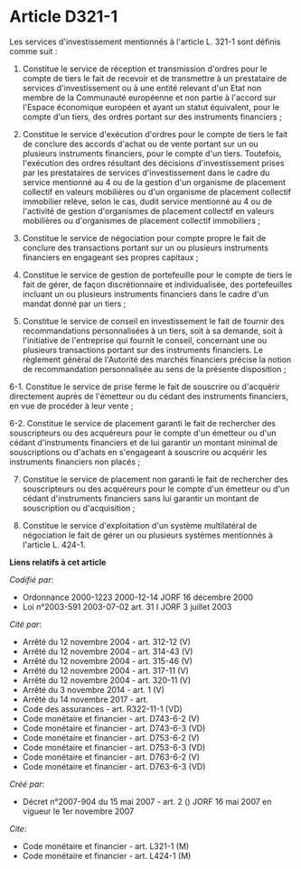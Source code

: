 # Article D321-1

Les services d'investissement mentionnés à l'article L. 321-1 sont définis comme suit :

1. Constitue le service de réception et transmission d'ordres pour le compte de tiers le fait de recevoir et de transmettre à
un prestataire de services d'investissement ou à une entité relevant d'un Etat non membre de la Communauté européenne et non
partie à l'accord sur l'Espace économique européen et ayant un statut équivalent, pour le compte d'un tiers, des ordres
portant sur des instruments financiers ;

2. Constitue le service d'exécution d'ordres pour le compte de tiers le fait de conclure des accords d'achat ou de vente
portant sur un ou plusieurs instruments financiers, pour le compte d'un tiers. Toutefois, l'exécution des ordres résultant
des décisions d'investissement prises par les prestataires de services d'investissement dans le cadre du service mentionné au
4 ou de la gestion d'un organisme de placement collectif en valeurs mobilières ou d'un organisme de placement collectif
immobilier relève, selon le cas, dudit service mentionné au 4 ou de l'activité de gestion d'organismes de placement collectif
en valeurs mobilières ou d'organismes de placement collectif immobiliers ;

3. Constitue le service de négociation pour compte propre le fait de conclure des transactions portant sur un ou plusieurs
instruments financiers en engageant ses propres capitaux ;

4. Constitue le service de gestion de portefeuille pour le compte de tiers le fait de gérer, de façon discrétionnaire et
individualisée, des portefeuilles incluant un ou plusieurs instruments financiers dans le cadre d'un mandat donné par un
tiers ;

5. Constitue le service de conseil en investissement le fait de fournir des recommandations personnalisées à un tiers, soit à
sa demande, soit à l'initiative de l'entreprise qui fournit le conseil, concernant une ou plusieurs transactions portant sur
des instruments financiers. Le règlement général de l'Autorité des marchés financiers précise la notion de recommandation
personnalisée au sens de la présente disposition ;

6-1. Constitue le service de prise ferme le fait de souscrire ou d'acquérir directement auprès de l'émetteur ou du cédant des
instruments financiers, en vue de procéder à leur vente ;

6-2. Constitue le service de placement garanti le fait de rechercher des souscripteurs ou des acquéreurs pour le compte d'un
émetteur ou d'un cédant d'instruments financiers et de lui garantir un montant minimal de souscriptions ou d'achats en
s'engageant à souscrire ou acquérir les instruments financiers non placés ;

7. Constitue le service de placement non garanti le fait de rechercher des souscripteurs ou des acquéreurs pour le compte
d'un émetteur ou d'un cédant d'instruments financiers sans lui garantir un montant de souscription ou d'acquisition ;

8. Constitue le service d'exploitation d'un système multilatéral de négociation le fait de gérer un ou plusieurs systèmes
mentionnés à l'article L. 424-1.

**Liens relatifs à cet article**

_Codifié par_:

  - Ordonnance 2000-1223 2000-12-14 JORF 16 décembre 2000
  - Loi n°2003-591 2003-07-02 art. 31 I JORF 3 juillet 2003

_Cité par_:

  - Arrêté du 12 novembre 2004 - art. 312-12 (V)
  - Arrêté du 12 novembre 2004 - art. 314-43 (V)
  - Arrêté du 12 novembre 2004 - art. 315-46 (V)
  - Arrêté du 12 novembre 2004 - art. 317-11 (V)
  - Arrêté du 12 novembre 2004 - art. 320-11 (V)
  - Arrêté du 3 novembre 2014 - art. 1 (V)
  - Arrêté du 14 novembre 2017 - art.
  - Code des assurances - art. R322-11-1 (VD)
  - Code monétaire et financier - art. D743-6-2 (V)
  - Code monétaire et financier - art. D743-6-3 (VD)
  - Code monétaire et financier - art. D753-6-2 (V)
  - Code monétaire et financier - art. D753-6-3 (VD)
  - Code monétaire et financier - art. D763-6-2 (V)
  - Code monétaire et financier - art. D763-6-3 (VD)

_Créé par_:

  - Décret n°2007-904 du 15 mai 2007 - art. 2 () JORF 16 mai 2007 en vigueur le 1er novembre 2007

_Cite_:

  - Code monétaire et financier - art. L321-1 (M)
  - Code monétaire et financier - art. L424-1 (M)
